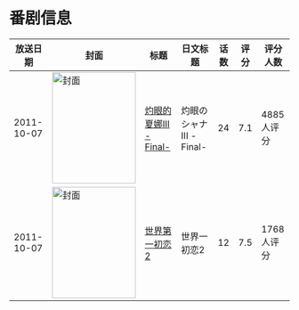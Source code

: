 # 番剧信息

|放送日期|封面|标题|日文标题|话数|评分|评分人数|
|---|---|---|---|---|---|---|
|2011-10-07|<img src="https://lain.bgm.tv/pic/cover/c/56/47/18631_j5o2m.jpg" alt="封面" style="width:150px;height:200px;object-fit:cover;">|[灼眼的夏娜III -Final-](https://bangumi.tv/subject/18631)|灼眼のシャナIII -Final-|24|7.1|4885人评分|
|2011-10-07|<img src="https://lain.bgm.tv/pic/cover/c/07/23/20813_Pypxs.jpg" alt="封面" style="width:150px;height:200px;object-fit:cover;">|[世界第一初恋2](https://bangumi.tv/subject/20813)|世界一初恋2|12|7.5|1768人评分|
